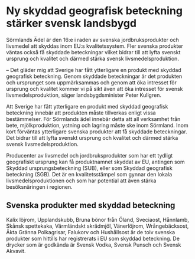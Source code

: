 # Ny skyddad geografisk beteckning stärker svensk landsbygd

Sörmlands Ädel är den 16:e i raden av svenska jordbruksprodukter och livsmedel att skyddas inom EU:s kvalitetssystem. Fler svenska produkter väntas också få skyddade beteckningar vilket bidrar till att lyfta svenskt ursprung och kvalitet och därmed stärka svensk livsmedelsproduktion.

– Det gläder mig att Sverige har fått ytterligare en produkt med skyddad geografisk beteckning. Genom skyddade beteckningar är det produkten och ursprunget som uppmärksammas och genom att öka intresset för ursprung och kvalitet kommer vi på sikt även att öka intresset för svensk livsmedelsproduktion, säger landsbygdsminister Peter Kullgren.

Att Sverige har fått ytterligare en produkt med skyddad geografisk beteckning innebär att produkten måste tillverkas enligt vissa bestämmelser. För Sörmlands ädel innebär detta att all verksamhet från bete, mjölkproduktion, ystning och lagring måste ske inom Sörmland. Inom kort förväntas ytterligare svenska produkter att få skyddade beteckningar. Det bidrar till att lyfta svenskt ursprung och kvalitet och därmed stärka svensk livsmedelsproduktion.

Producenter av livsmedel och jordbruksprodukter som har ett tydligt geografiskt ursprung kan få produktnamnet skyddat av EU, antingen som Skyddad ursprungsbeteckning (SUB), eller som Skyddad geografisk beteckning (SGB). Det är en kvalitetsstämpel som gynnar den lokala livsmedelsproduktionen och som har potential att även stärka besöksnäringen i regionen.

## Svenska produkter med skyddad beteckning

Kalix löjrom, Upplandskubb, Bruna bönor från Öland, Sveciaost, Hånnlamb, Skånsk spettekaka, Värmländskt skrädmjöl, Vänerlöjrom, Wrångebäcksost, Äkta Gränna Polkagrisar, Falukorv och Hushållsost är de tolv svenska produkter som hittills har registrerats i EU som skyddad beteckning. De drycker som är godkända är Svensk Vodka, Svensk Punsch och Svensk Akvavit.
